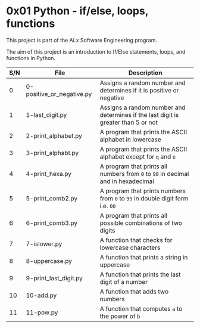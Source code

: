 # 0x01 Python - if/else, loops, functions

This project is part of the ALx Software Engineering program.

The aim of this project is an introduction to If/Else statements, loops, and functions in Python.

| S/N | File | Description |
| --- | ---- | ----------- |
| 0 | 0-positive_or_negative.py | Assigns a random number and determines if it is positive or negative |
| 1 | 1-last_digit.py | Assigns a random number and determines if the last digit is greater than 5 or not |
| 2 | 2-print_alphabet.py | A program that prints the ASCII alphabet in lowercase |
| 3 | 3-print_alphabt.py | A program that prints the ASCII alphabet except for `q` and `e` |
| 4 | 4-print_hexa.py | A program that prints all numbers from `0` to `98` in decimal and in hexadecimal |
| 5 | 5-print_comb2.py | A program that prints numbers from `0` to `99` in double digit form i.e. `00` |
| 6 | 6-print_comb3.py | A program that prints all possible combinations of two digits |
| 7 | 7-islower.py | A function that checks for lowercase characters |
| 8 | 8-uppercase.py | A function that prints a string in uppercase |
| 9 | 9-print_last_digit.py | A function that prints the last digit of a number |
| 10 | 10-add.py | A function that adds two numbers |
| 11 | 11-pow.py | A function that computes `a` to the power of `b` | 
